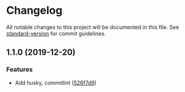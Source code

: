 # Changelog

All notable changes to this project will be documented in this file. See [standard-version](https://github.com/conventional-changelog/standard-version) for commit guidelines.

## 1.1.0 (2019-12-20)

### Features

* Add husky, commitlint ([526f7d9](https://github.com/hackdapp/kapian.io/commit/526f7d9c59a86fca40b4f2de0f22b9f36e18a397))
